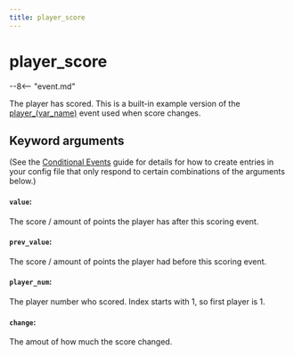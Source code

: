 ```yaml
---
title: player_score
---
```


# player_score


--8<-- "event.md"

The player has scored. This is a built-in example version of the [player_(var_name)](player_player_var.md) event used when score changes.

## Keyword arguments

(See the [Conditional Events](overview/conditional.md)
guide for details for how to create entries in your config file that
only respond to certain combinations of the arguments below.)

#### `value`:

The score / amount of points the player has after this scoring event.

#### `prev_value`:

The score / amount of points the player had before this scoring event.

#### `player_num`:

The player number who scored. Index starts with 1, so first player is 1.

#### `change`:

The amout of how much the score changed.
